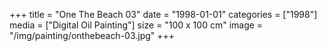 +++
title = "One The Beach 03"
date = "1998-01-01"
categories = ["1998"]
media = ["Digital Oil Painting"]
size = "100 x 100 cm"
image = "/img/painting/onthebeach-03.jpg"
+++
